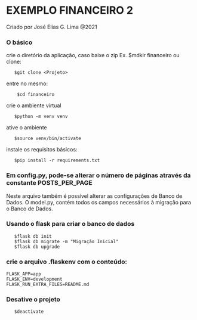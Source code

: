 # EXEMPLO FINANCEIRO 2
Criado por José Elias G. Lima
@2021


### O básico
crie o diretório da aplicação, caso baixe o zip
Ex. $mdkir financeiro
ou clone:
```
   $git clone <Projeto>
```
entre no mesmo:
```
    $cd financeiro
```
crie o ambiente virtual
```
   $python -m venv venv
 ```
ative o ambiente
```
   $source venv/bin/activate
   ```
instale os requisitos básicos:
```
   $pip install -r requirements.txt
```
### Em config.py, pode-se alterar o número de páginas através da constante POSTS_PER_PAGE
   Neste arquivo também é possível alterar as configurações de Banco de Dados.
   O model.py, contém todos os campos necessários à migração para o Banco de Dados.


### Usando o flask para criar o banco de dados
```
   $flask db init
   $flask db migrate -m "Migração Inicial"
   $flask db upgrade
```
### crie o arquivo .flaskenv com o conteúdo:
```
FLASK_APP=app
FLASK_ENV=development
FLASK_RUN_EXTRA_FILES=README.md
```

### Desative o projeto 
```
   $deactivate
```
